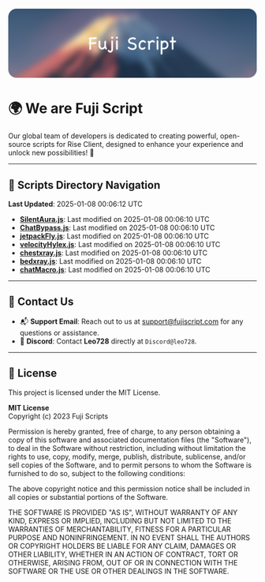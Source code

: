 ![Banner](.github/b.webp)

# 🌍 **We are Fuji Script**

Our global team of developers is dedicated to creating powerful, open-source scripts for Rise Client, designed to enhance your experience and unlock new possibilities! 🌟

---
<!-- SCRIPTS_NAVIGATION_START -->
## 📂 **Scripts Directory Navigation**

**Last Updated**: 2025-01-08 00:06:12 UTC

- **[SilentAura.js](scripts/SilentAura.js)**: Last modified on 2025-01-08 00:06:10 UTC
- **[ChatBypass.js](scripts/ChatBypass.js)**: Last modified on 2025-01-08 00:06:10 UTC
- **[jetpackFly.js](scripts/jetpackFly.js)**: Last modified on 2025-01-08 00:06:10 UTC
- **[velocityHylex.js](scripts/velocityHylex.js)**: Last modified on 2025-01-08 00:06:10 UTC
- **[chestxray.js](scripts/chestxray.js)**: Last modified on 2025-01-08 00:06:10 UTC
- **[bedxray.js](scripts/bedxray.js)**: Last modified on 2025-01-08 00:06:10 UTC
- **[chatMacro.js](scripts/chatMacro.js)**: Last modified on 2025-01-08 00:06:10 UTC

<!-- SCRIPTS_NAVIGATION_END -->

---

## 💬 **Contact Us**  
- 📬 **Support Email**: Reach out to us at [support@fujiscript.com](mailto:support@fujiscript.com) for any questions or assistance.  
- 💬 **Discord**: Contact **Leo728** directly at `Discord@leo728`.

---

## 📜 **License**

This project is licensed under the MIT License.  

**MIT License**  
Copyright (c) 2023 Fuji Scripts  

Permission is hereby granted, free of charge, to any person obtaining a copy of this software and associated documentation files (the "Software"), to deal in the Software without restriction, including without limitation the rights to use, copy, modify, merge, publish, distribute, sublicense, and/or sell copies of the Software, and to permit persons to whom the Software is furnished to do so, subject to the following conditions:  

The above copyright notice and this permission notice shall be included in all copies or substantial portions of the Software.  

THE SOFTWARE IS PROVIDED "AS IS", WITHOUT WARRANTY OF ANY KIND, EXPRESS OR IMPLIED, INCLUDING BUT NOT LIMITED TO THE WARRANTIES OF MERCHANTABILITY, FITNESS FOR A PARTICULAR PURPOSE AND NONINFRINGEMENT. IN NO EVENT SHALL THE AUTHORS OR COPYRIGHT HOLDERS BE LIABLE FOR ANY CLAIM, DAMAGES OR OTHER LIABILITY, WHETHER IN AN ACTION OF CONTRACT, TORT OR OTHERWISE, ARISING FROM, OUT OF OR IN CONNECTION WITH THE SOFTWARE OR THE USE OR OTHER DEALINGS IN THE SOFTWARE.  
